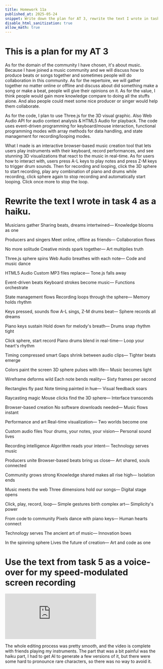 ```yaml
---
title: Homework 11a
published_at: 2025-05-24
snippet: Write down the plan for AT 3, rewrite the text I wrote in task 4 as a haiku then use it as the voice-over for the video I made in task 3.
disable_html_sanitization: true
allow_math: true
---
```


# This is a plan for my AT 3

As for the domain of the community I have chosen, it's about music. Because I have joined a music community and we will discuss how to produce beats or songs together and sometimes people will do collaboration in this community. As for the repertoire, we will gather together no matter online or offline and discuss about did something make a song or make a beat, people will give their opinions on it. As for the value, I think people would gain more knowledge compare to doing all the stuffs alone. And also people could meet some nice producer or singer would help them collaborate.

As for the code, I plan to use Three.js for the 3D visual graphic. Also Web Audio API for audio context analysis & HTML5 Audio for playback. The code uses event-driven programming for keyboard/mouse interaction, functional programming modes with array methods for data handling, and state management for recording/looping modes.

What I made is an interactive browser-based music creation tool that lets users play instruments with their keyboard, record performances, and see stunning 3D visualizations that react to the music in real-time. As for users how to interact with, users press A-L keys to play notes and press Z-M keys to trigger drum sounds. Then for recording and looping, click the 3D sphere to start recording, play any combination of piano and drums while recording, click sphere again to stop recording and automatically start looping. Click once more to stop the loop.

# Rewrite the text I wrote in task 4 as a haiku.

Musicians gather
Sharing beats, dreams intertwined—
Knowledge blooms as one

Producers and singers
Meet online, offline as friends—
Collaboration flows

No more solitude
Creative minds spark together—
Art multiplies truth

Three.js sphere spins
Web Audio breathes with each note—
Code and music dance

HTML5 Audio
Custom MP3 files replace—
Tone.js falls away

Event-driven beats
Keyboard strokes become music—
Functions orchestrate

State management flows
Recording loops through the sphere—
Memory holds rhythm

Keys pressed, sounds flow
A-L sings, Z-M drums beat—
Sphere records all dreams

Piano keys sustain
Hold down for melody's breath—
Drums snap rhythm tight

Click sphere, start record
Piano drums blend in real-time—
Loop your heart's rhythm

Timing compressed smart
Gaps shrink between audio clips—
Tighter beats emerge

Colors paint the screen
3D sphere pulses with life—
Music becomes light

Wireframe deforms wild
Each note bends reality—
Sixty frames per second

Rectangles fly past
Note timing painted in hue—
Visual feedback soars

Raycasting magic
Mouse clicks find the 3D sphere—
Interface transcends

Browser-based creation
No software downloads needed—
Music flows instant

Performance and art
Real-time visualization—
Two worlds become one

Custom audio files
Your drums, your notes, your vision—
Personal sound lives

Recording intelligence
Algorithm reads your intent—
Technology serves music

Producers unite
Browser-based beats bring us close—
Art shared, souls connected

Community grows strong
Knowledge shared makes all rise high—
Isolation ends

Music meets the web
Three dimensions hold our songs—
Digital stage opens

Click, play, record, loop—
Simple gestures birth complex art—
Simplicity's power

From code to community
Pixels dance with piano keys—
Human hearts connect

Technology serves
The ancient art of music—
Innovation bows

In the spinning sphere
Lives the future of creation—
Art and code as one

# Use the text from task 5 as a voice-over for my speed-modulated screen recording

<iframe 
  id="coding_train_video" 
  src="https://youtu.be/7nxEywj_n3c" 
  title="YouTube video player" 
  frameborder="0" 
  allow="accelerometer; autoplay; clipboard-write; encrypted-media; gyroscope; picture-in-picture; web-share" 
  referrerpolicy="strict-origin-when-cross-origin" 
  allowfullscreen>
</iframe>

The whole editing process was pretty smooth, and the video is complete with friends playing my instruments. The part that was a bit painful was the haiku part, I had to get AI to generate a few versions of it, but there were some hard to pronounce rare characters, so there was no way to avoid it.
